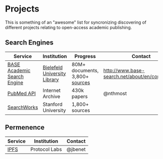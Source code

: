 # Projects

This is something of an "awesome" list for syncronizing discovering of different projects relating to open-access academic publishing.

## Search Engines

| Service | Institution | Progress | Contact |
|---------|-------------|----------|---------|
| [BASE Academic Search Engine](http://www.base-search.net/about/en/) | [Bielefeld University Library](www.ub.uni-bielefeld.de/english) | 80M+ documents, 3,800+ [sources](www.base-search.net/about/en/about_sources_date_dn.php) | http://www.base-search.net/about/en/contact.php |
| [PubMed API](https://api.archivelab.org/scholar/pubmed) | Internet Archive | 430k papers | @nthmost |
| [SearchWorks](https://searchworks.stanford.edu/databases) | Stanford University | 1,800+ sources | | awinget@stanford.edu |

## Permenence

| Service | Institution | Contact |
|---------|-------------|---------|
| [IPFS](https://github.com/ipfs/ipfs) | Protocol Labs | @jbenet |

